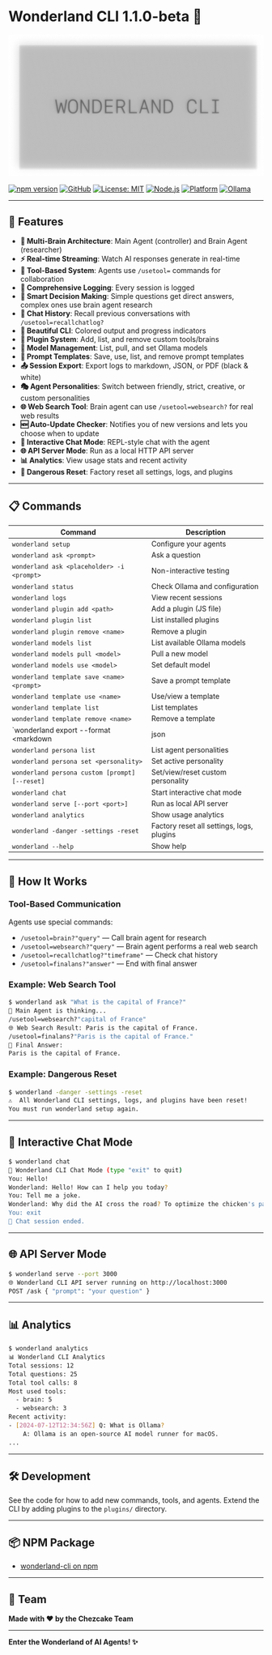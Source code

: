 # Wonderland CLI 1.1.0-beta 🧠

![Wonderland CLI Thumbnail](https://github.com/cheesecakeproject/wonderland-cli/blob/beta/images/thumbnail.png)

[![npm version](https://img.shields.io/npm/v/wonderland-cli)](https://www.npmjs.com/package/wonderland-cli)
[![GitHub](https://img.shields.io/badge/github-repo-blue?logo=github)](https://github.com/cheesecakeproject/wonderland-cli/tree/main)
[![License: MIT](https://img.shields.io/badge/License-MIT-green.svg)](LICENSE)
[![Node.js](https://img.shields.io/badge/node.js-%3E%3D16.0.0-brightgreen.svg)](https://nodejs.org/)
[![Platform](https://img.shields.io/badge/platform-macOS-lightgrey.svg)](https://www.apple.com/macos/)
[![Ollama](https://img.shields.io/badge/ollama-required-orange.svg)](https://ollama.ai/)

---

## 🌟 Features

- **🧠 Multi-Brain Architecture**: Main Agent (controller) and Brain Agent (researcher)
- **⚡ Real-time Streaming**: Watch AI responses generate in real-time
- **🔧 Tool-Based System**: Agents use `/usetool=` commands for collaboration
- **📝 Comprehensive Logging**: Every session is logged
- **🎯 Smart Decision Making**: Simple questions get direct answers, complex ones use brain agent research
- **💾 Chat History**: Recall previous conversations with `/usetool=recallchatlog?`
- **🎨 Beautiful CLI**: Colored output and progress indicators
- **🔌 Plugin System**: Add, list, and remove custom tools/brains
- **🧩 Model Management**: List, pull, and set Ollama models
- **📝 Prompt Templates**: Save, use, list, and remove prompt templates
- **📤 Session Export**: Export logs to markdown, JSON, or PDF (black & white)
- **🎭 Agent Personalities**: Switch between friendly, strict, creative, or custom personalities
- **🌐 Web Search Tool**: Brain agent can use `/usetool=websearch?` for real web results
- **🆕 Auto-Update Checker**: Notifies you of new versions and lets you choose when to update
- **💬 Interactive Chat Mode**: REPL-style chat with the agent
- **🌐 API Server Mode**: Run as a local HTTP API server
- **📊 Analytics**: View usage stats and recent activity
- **🛑 Dangerous Reset**: Factory reset all settings, logs, and plugins

---

## 📋 Commands

| Command | Description |
|---------|-------------|
| `wonderland setup` | Configure your agents |
| `wonderland ask <prompt>` | Ask a question |
| `wonderland ask <placeholder> -i <prompt>` | Non-interactive testing |
| `wonderland status` | Check Ollama and configuration |
| `wonderland logs` | View recent sessions |
| `wonderland plugin add <path>` | Add a plugin (JS file) |
| `wonderland plugin list` | List installed plugins |
| `wonderland plugin remove <name>` | Remove a plugin |
| `wonderland models list` | List available Ollama models |
| `wonderland models pull <model>` | Pull a new model |
| `wonderland models use <model>` | Set default model |
| `wonderland template save <name> <prompt>` | Save a prompt template |
| `wonderland template use <name>` | Use/view a template |
| `wonderland template list` | List templates |
| `wonderland template remove <name>` | Remove a template |
| `wonderland export --format <markdown|json|pdf> [--output <file>]` | Export session log |
| `wonderland persona list` | List agent personalities |
| `wonderland persona set <personality>` | Set active personality |
| `wonderland persona custom [prompt] [--reset]` | Set/view/reset custom personality |
| `wonderland chat` | Start interactive chat mode |
| `wonderland serve [--port <port>]` | Run as local API server |
| `wonderland analytics` | Show usage analytics |
| `wonderland -danger -settings -reset` | Factory reset all settings, logs, plugins |
| `wonderland --help` | Show help |

---

## 🧠 How It Works

### Tool-Based Communication

Agents use special commands:
- `/usetool=brain?"query"` — Call brain agent for research
- `/usetool=websearch?"query"` — Brain agent performs a real web search
- `/usetool=recallchatlog?"timeframe"` — Check chat history
- `/usetool=finalans?"answer"` — End with final answer

### Example: Web Search Tool
```bash
$ wonderland ask "What is the capital of France?"
🧠 Main Agent is thinking...
/usetool=websearch?"capital of France"
🌐 Web Search Result: Paris is the capital of France.
/usetool=finalans?"Paris is the capital of France."
🎯 Final Answer:
Paris is the capital of France.
```

### Example: Dangerous Reset
```bash
$ wonderland -danger -settings -reset
⚠️  All Wonderland CLI settings, logs, and plugins have been reset!
You must run wonderland setup again.
```

---

## 💬 Interactive Chat Mode
```bash
$ wonderland chat
🧠 Wonderland CLI Chat Mode (type "exit" to quit)
You: Hello!
Wonderland: Hello! How can I help you today?
You: Tell me a joke.
Wonderland: Why did the AI cross the road? To optimize the chicken's path!
You: exit
👋 Chat session ended.
```

---

## 🌐 API Server Mode
```bash
$ wonderland serve --port 3000
🌐 Wonderland CLI API server running on http://localhost:3000
POST /ask { "prompt": "your question" }
```

---

## 📊 Analytics
```bash
$ wonderland analytics
📊 Wonderland CLI Analytics
Total sessions: 12
Total questions: 25
Total tool calls: 8
Most used tools:
  - brain: 5
  - websearch: 3
Recent activity:
- [2024-07-12T12:34:56Z] Q: What is Ollama?
    A: Ollama is an open-source AI model runner for macOS.
...
```

---

## 🛠️ Development

See the code for how to add new commands, tools, and agents. Extend the CLI by adding plugins to the `plugins/` directory.

---

## 📦 NPM Package

- [wonderland-cli on npm](https://www.npmjs.com/package/wonderland-cli/v/1.0.2-beta)

---

## 👥 Team

**Made with ❤️ by the Chezcake Team**

---

**Enter the Wonderland of AI Agents! ✨** 